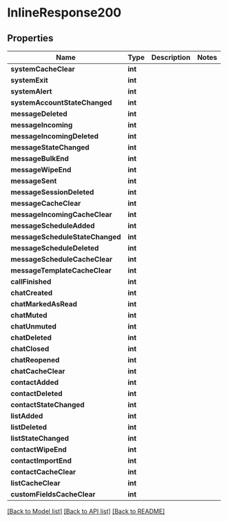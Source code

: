 # InlineResponse200

## Properties
Name | Type | Description | Notes
------------ | ------------- | ------------- | -------------
**systemCacheClear** | **int** |  | 
**systemExit** | **int** |  | 
**systemAlert** | **int** |  | 
**systemAccountStateChanged** | **int** |  | 
**messageDeleted** | **int** |  | 
**messageIncoming** | **int** |  | 
**messageIncomingDeleted** | **int** |  | 
**messageStateChanged** | **int** |  | 
**messageBulkEnd** | **int** |  | 
**messageWipeEnd** | **int** |  | 
**messageSent** | **int** |  | 
**messageSessionDeleted** | **int** |  | 
**messageCacheClear** | **int** |  | 
**messageIncomingCacheClear** | **int** |  | 
**messageScheduleAdded** | **int** |  | 
**messageScheduleStateChanged** | **int** |  | 
**messageScheduleDeleted** | **int** |  | 
**messageScheduleCacheClear** | **int** |  | 
**messageTemplateCacheClear** | **int** |  | 
**callFinished** | **int** |  | 
**chatCreated** | **int** |  | 
**chatMarkedAsRead** | **int** |  | 
**chatMuted** | **int** |  | 
**chatUnmuted** | **int** |  | 
**chatDeleted** | **int** |  | 
**chatClosed** | **int** |  | 
**chatReopened** | **int** |  | 
**chatCacheClear** | **int** |  | 
**contactAdded** | **int** |  | 
**contactDeleted** | **int** |  | 
**contactStateChanged** | **int** |  | 
**listAdded** | **int** |  | 
**listDeleted** | **int** |  | 
**listStateChanged** | **int** |  | 
**contactWipeEnd** | **int** |  | 
**contactImportEnd** | **int** |  | 
**contactCacheClear** | **int** |  | 
**listCacheClear** | **int** |  | 
**customFieldsCacheClear** | **int** |  | 

[[Back to Model list]](../README.md#documentation-for-models) [[Back to API list]](../README.md#documentation-for-api-endpoints) [[Back to README]](../README.md)


